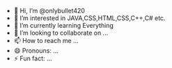 - 👋 Hi, I’m @onlybullet420
- 👀 I’m interested in JAVA,CSS,HTML,CSS,C++,C# etc.
- 🌱 I’m currently learning Everything
- 💞️ I’m looking to collaborate on ...
- 📫 How to reach me ...
- 😄 Pronouns: ...
- ⚡ Fun fact: ...

<!---
onlybullet420/onlybullet420 is a ✨ special ✨ repository because its `README.md` (this file) appears on your GitHub profile.
You can click the Preview link to take a look at your changes.
--->
